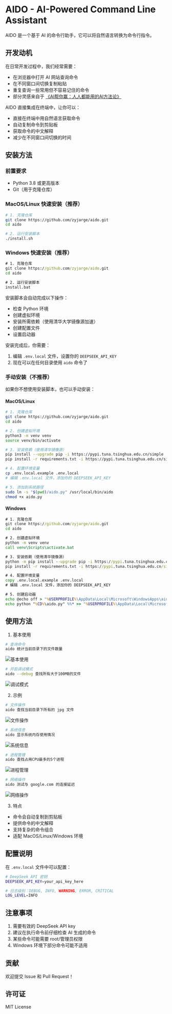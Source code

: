 # AIDO - AI-Powered Command Line Assistant

AIDO 是一个基于 AI 的命令行助手，它可以将自然语言转换为命令行指令。

## 开发动机

在日常开发过程中，我们经常需要：
- 在浏览器中打开 AI 网站查询命令
- 在不同窗口间切换复制粘贴
- 重复查询一些常用但不容易记住的命令
- 部分灵感来自于 [《AI帮你赢：人人都能用的AI方法论》](https://book.douban.com/subject/37152637/)

AIDO 直接集成在终端中，让你可以：
- 直接在终端中用自然语言获取命令
- 自动复制命令到剪贴板
- 获取命令的中文解释
- 减少在不同窗口间切换的时间

## 安装方法

### 前置要求
- Python 3.8 或更高版本
- Git（用于克隆仓库）

### MacOS/Linux 快速安装（推荐）

```bash
# 1. 克隆仓库
git clone https://github.com/zyjarge/aido.git
cd aido

# 2. 运行安装脚本
./install.sh
```

### Windows 快速安装（推荐）

```cmd
# 1. 克隆仓库
git clone https://github.com/zyjarge/aido.git
cd aido

# 2. 运行安装脚本
install.bat
```

安装脚本会自动完成以下操作：
- 检查 Python 环境
- 创建虚拟环境
- 安装所需依赖（使用清华大学镜像源加速）
- 创建配置文件
- 设置启动器

安装完成后，你需要：
1. 编辑 `.env.local` 文件，设置你的 `DEEPSEEK_API_KEY`
2. 现在可以在任何目录使用 `aido` 命令了

### 手动安装（不推荐）

如果你不想使用安装脚本，也可以手动安装：

#### MacOS/Linux
```bash
# 1. 克隆仓库
git clone https://github.com/zyjarge/aido.git
cd aido

# 2. 创建虚拟环境
python3 -m venv venv
source venv/bin/activate

# 3. 安装依赖（使用清华镜像源）
pip install --upgrade pip -i https://pypi.tuna.tsinghua.edu.cn/simple
pip install -r requirements.txt -i https://pypi.tuna.tsinghua.edu.cn/simple

# 4. 配置环境变量
cp .env.local.example .env.local
# 编辑 .env.local 文件，添加你的 DEEPSEEK_API_KEY

# 5. 添加到系统路径
sudo ln -s "$(pwd)/aido.py" /usr/local/bin/aido
chmod +x aido.py
```

#### Windows
```cmd
# 1. 克隆仓库
git clone https://github.com/zyjarge/aido.git
cd aido

# 2. 创建虚拟环境
python -m venv venv
call venv\Scripts\activate.bat

# 3. 安装依赖（使用清华镜像源）
python -m pip install --upgrade pip -i https://pypi.tuna.tsinghua.edu.cn/simple
pip install -r requirements.txt -i https://pypi.tuna.tsinghua.edu.cn/simple

# 4. 配置环境变量
copy .env.local.example .env.local
# 编辑 .env.local 文件，添加你的 DEEPSEEK_API_KEY

# 5. 创建启动器
echo @echo off > "%USERPROFILE%\AppData\Local\Microsoft\WindowsApps\aido.bat"
echo python "%CD%\aido.py" %%* >> "%USERPROFILE%\AppData\Local\Microsoft\WindowsApps\aido.bat"
```

## 使用方法

1. 基本使用
```bash
# 查询命令
aido 统计当前目录下的文件数量
```

![基本使用](./screenshots/1.png)

```bash
# 开启调试模式
aido --debug 查找所有大于100MB的文件
```
![调试模式](./screenshots/2.png)



2. 示例

```bash
# 文件操作
aido 查找当前目录下所有的 jpg 文件
```
![文件操作](./screenshots/3.png)


```bash
# 系统信息
aido 显示系统内存使用情况
```
![系统信息](./screenshots/4.png)



```bash
# 进程管理
aido 查找占用CPU最多的5个进程
```
![进程管理](./screenshots/5.png)


```bash
# 网络操作
aido 测试与 google.com 的连接延迟
```
![网络操作](./screenshots/6.png)


3. 特点
- 命令会自动复制到剪贴板
- 提供命令的中文解释
- 支持复杂的命令组合
- 适配 MacOS/Linux/Windows 环境

## 配置说明

在 `.env.local` 文件中可以配置：
```bash
# DeepSeek API 密钥
DEEPSEEK_API_KEY=your_api_key_here

# 日志级别：DEBUG, INFO, WARNING, ERROR, CRITICAL
LOG_LEVEL=INFO
```
## 注意事项

1. 需要有效的 DeepSeek API key
2. 建议在执行命令前仔细检查 AI 生成的命令
3. 某些命令可能需要 root/管理员权限
4. Windows 环境下部分命令可能不适用

## 贡献

欢迎提交 Issue 和 Pull Request！

## 许可证

MIT License 
